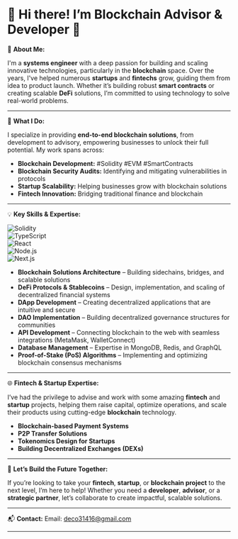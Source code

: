 # 👋 Hi there! I’m **Blockchain Advisor & Developer** :blue_heart:

🚀 **About Me:**

I'm a **systems engineer** with a deep passion for building and scaling innovative technologies, particularly in the **blockchain** space. Over the years, I've helped numerous **startups** and **fintechs** grow, guiding them from idea to product launch. Whether it’s building robust **smart contracts** or creating scalable **DeFi** solutions, I’m committed to using technology to solve real-world problems.

---

💼 **What I Do:**

I specialize in providing **end-to-end blockchain solutions**, from development to advisory, empowering businesses to unlock their full potential. My work spans across:

- **Blockchain Development:** #Solidity #EVM #SmartContracts  
- **Blockchain Security Audits:** Identifying and mitigating vulnerabilities in protocols  
- **Startup Scalability:** Helping businesses grow with blockchain solutions  
- **Fintech Innovation:** Bridging traditional finance and blockchain  

---

💡 **Key Skills & Expertise:**

![Solidity](https://img.shields.io/badge/Solidity-e6e6e6?style=for-the-badge&logo=solidity&logoColor=black)  
![TypeScript](https://img.shields.io/badge/TypeScript-007ACC?style=for-the-badge&logo=typescript&logoColor=white)  
![React](https://img.shields.io/badge/React-61DAFB?style=for-the-badge&logo=react&logoColor=white)  
![Node.js](https://img.shields.io/badge/Node.js-339933?style=for-the-badge&logo=node.js&logoColor=white)  
![Next.js](https://img.shields.io/badge/Next.js-000000?style=for-the-badge&logo=next.js&logoColor=white)

- **Blockchain Solutions Architecture** – Building sidechains, bridges, and scalable solutions
- **DeFi Protocols & Stablecoins** – Design, implementation, and scaling of decentralized financial systems
- **DApp Development** – Creating decentralized applications that are intuitive and secure
- **DAO Implementation** – Building decentralized governance structures for communities
- **API Development** – Connecting blockchain to the web with seamless integrations (MetaMask, WalletConnect)
- **Database Management** – Expertise in MongoDB, Redis, and GraphQL
- **Proof-of-Stake (PoS) Algorithms** – Implementing and optimizing blockchain consensus mechanisms

---

🌐 **Fintech & Startup Expertise:**

I’ve had the privilege to advise and work with some amazing **fintech** and **startup** projects, helping them raise capital, optimize operations, and scale their products using cutting-edge **blockchain** technology.

- **Blockchain-based Payment Systems**
- **P2P Transfer Solutions**
- **Tokenomics Design for Startups**
- **Building Decentralized Exchanges (DEXs)**

---

💬 **Let’s Build the Future Together:**

If you’re looking to take your **fintech**, **startup**, or **blockchain project** to the next level, I’m here to help! Whether you need a **developer**, **advisor**, or a **strategic partner**, let’s collaborate to create impactful, scalable solutions.

---

📬 **Contact:**
Email: deco31416@gmail.com

---

